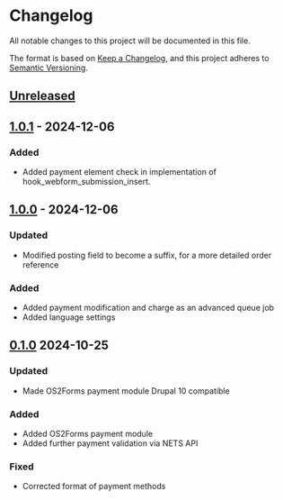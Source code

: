 <!-- markdownlint-disable MD024 -->
# Changelog

All notable changes to this project will be documented in this file.

The format is based on [Keep a Changelog](https://keepachangelog.com/en/1.1.0/),
and this project adheres to [Semantic
Versioning](https://semver.org/spec/v2.0.0.html).

## [Unreleased]

## [1.0.1] - 2024-12-06

### Added

- Added payment element check in implementation of hook_webform_submission_insert.

## [1.0.0] - 2024-12-06

### Updated

- Modified posting field to become a suffix, for a more detailed order reference

### Added

- Added payment modification and charge as an advanced queue job
- Added language settings

## [0.1.0] 2024-10-25

### Updated

- Made OS2Forms payment module Drupal 10 compatible

### Added

- Added OS2Forms payment module
- Added further payment validation via NETS API

### Fixed

- Corrected format of payment methods

[Unreleased]: https://github.com/itk-dev/os2forms_selvbetjening/compare/1.0.1...HEAD
[1.0.1]: https://github.com/itk-dev/os2forms_selvbetjening/compare/1.0.0...1.0.1
[1.0.0]: https://github.com/itk-dev/os2forms_selvbetjening/compare/0.1.0...1.0.0
[0.1.0]: https://github.com/itk-dev/os2forms_payment/releases/tag/0.1.0
